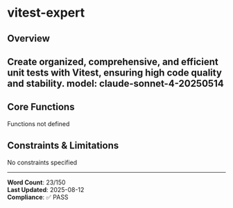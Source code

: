 # vitest-expert

## Overview

Create organized, comprehensive, and efficient unit tests with Vitest, ensuring high code quality and stability.
model: claude-sonnet-4-20250514
---

## Core Functions

Functions not defined

## Constraints & Limitations

No constraints specified



---
**Word Count**: 23/150  
**Last Updated**: 2025-08-12  
**Compliance**: ✅ PASS